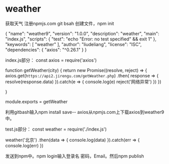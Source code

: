 # weather
获取天气
注册npmjs.com
git bsah 创建文件，npm init


{
  "name": "weather9",
  "version": "1.0.0",
  "description": "weather",
  "main": "index.js",
  "scripts": {
    "test": "echo \"Error: no test specified\" && exit 1"
  },
  "keywords": [
    "weather"
  ],
  "author": "liudeliang",
  "license": "ISC",
  "dependencies": {
    "axios": "^0.26.1"
  }
}

index.js部分：
const axios = require('axios')

function getWeather(city) {
  return new Promise((resolve, reject) => {
    axios.get(`https://api2.jirengu.com/getWeather.php`)
    .then( response => {
      resolve(response.data)
    }).catch(e => {
      console.log(e)
      reject('网络异常')
    })
  })

}

module.exports = getWeather

利用gitbash输入npm install save-- axios从npmjs.com上下载axios到weather9中。

test.js部分：
const weather = require('./index.js')

weather('北京')
  .then(data => {
    console.log(data)
  }).catch(err => {
    console.log(err)
  })
  
  发送到npm中。npm login输入登录名 密码，Email。然后npm publish
  
